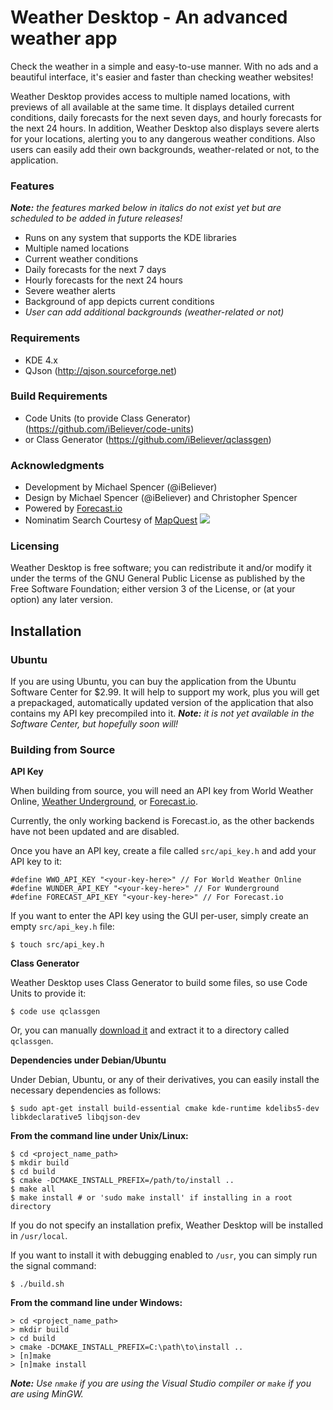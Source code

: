 Weather Desktop - An advanced weather app
=========================================

Check the weather in a simple and easy-to-use manner. With no ads and a beautiful interface, it's easier and faster than checking weather websites!

Weather Desktop provides access to multiple named locations, with previews of all available at the same time. It displays detailed current conditions,  daily forecasts for the next seven days, and hourly forecasts for the next 24 hours. In addition, Weather Desktop also displays severe alerts for your locations, alerting you to any dangerous weather conditions. Also users can easily add their own backgrounds, weather-related or not, to the application.

### Features ###

_**Note:** the features marked below in italics do not exist yet but are scheduled to be added in future releases!_

 * Runs on any system that supports the KDE libraries
 * Multiple named locations
 * Current weather conditions
 * Daily forecasts for the next 7 days
 * Hourly forecasts for the next 24 hours
 * Severe weather alerts
 * Background of app depicts current conditions
 * _User can add additional backgrounds (weather-related or not)_

### Requirements ###
 * KDE 4.x
 * QJson (http://qjson.sourceforge.net)

### Build Requirements ###
 * Code Units (to provide Class Generator) (https://github.com/iBeliever/code-units)
 * or Class Generator (https://github.com/iBeliever/qclassgen)

### Acknowledgments ###

 * Development by Michael Spencer (@iBeliever)
 * Design by Michael Spencer (@iBeliever) and Christopher Spencer
 * Powered by [Forecast.io](http://forecast.io/)
 * Nominatim Search Courtesy of [MapQuest](http://www.mapquest.com/) <img src="http://developer.mapquest.com/content/osm/mq_logo.png">

### Licensing ###

Weather Desktop is free software; you can redistribute it and/or modify it under the terms of the GNU General Public License as published by the Free Software Foundation; either version 3 of the License, or (at your option) any later version.


Installation
------------

### Ubuntu ###

If you are using Ubuntu, you can buy the application from the Ubuntu Software Center for $2.99. It will help to support my work, plus you will get a prepackaged, automatically updated version of the application that also contains my API key precompiled into it. _**Note:** it is not yet available in the Software Center, but hopefully soon will!_

### Building from Source ###

**API Key**

When building from source, you will need an API key from World Weather Online, [Weather Underground](http://www.wunderground.com/?apiref=f7b0e81e954c09e8), or [Forecast.io](http://developer.forecast.io).

Currently, the only working backend is Forecast.io, as the other backends have not been updated and are disabled.

Once you have an API key, create a file called `src/api_key.h` and add your API key to it:

    #define WWO_API_KEY "<your-key-here>" // For World Weather Online
    #define WUNDER_API_KEY "<your-key-here>" // For Wunderground
    #define FORECAST_API_KEY "<your-key-here>" // For Forecast.io
    
If you want to enter the API key using the GUI per-user, simply create an empty `src/api_key.h` file:

    $ touch src/api_key.h

**Class Generator**

Weather Desktop uses Class Generator to build some files, so use Code Units to provide it:

    $ code use qclassgen
    
Or, you can manually [download it](https://github.com/iBeliever/qclassgen/archive/master.zip) and extract it to a directory called `qclassgen`.

**Dependencies under Debian/Ubuntu**

Under Debian, Ubuntu, or any of their derivatives, you can easily install the necessary dependencies as follows:

    $ sudo apt-get install build-essential cmake kde-runtime kdelibs5-dev libkdeclarative5 libqjson-dev

**From the command line under Unix/Linux:**

    $ cd <project_name_path>
    $ mkdir build
    $ cd build
    $ cmake -DCMAKE_INSTALL_PREFIX=/path/to/install ..
    $ make all
    $ make install # or 'sudo make install' if installing in a root directory
    
If you do not specify an installation prefix, Weather Desktop will be installed in `/usr/local`.

If you want to install it with debugging enabled to `/usr`, you can simply run the signal command:

    $ ./build.sh

**From the command line under Windows:**

    > cd <project_name_path>
    > mkdir build
    > cd build
    > cmake -DCMAKE_INSTALL_PREFIX=C:\path\to\install ..
    > [n]make
    > [n]make install
    
_**Note:** Use `nmake` if you are using the Visual Studio compiler or `make` if you are using MinGW._
